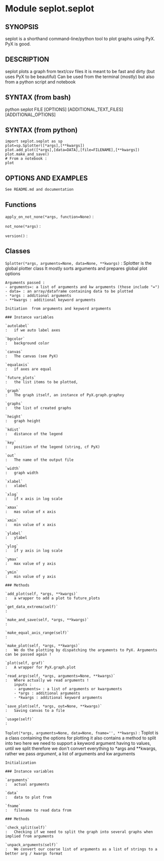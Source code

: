 Module seplot.seplot
====================
## SYNOPSIS

   seplot is a shorthand command-line/python tool to plot graphs using PyX. PyX is good.

## DESCRIPTION

   seplot plots a graph from text/csv files
   it is meant to be fast and dirty (but uses PyX to be beautiful)
   Can be used from the terminal (mostly) but also from a python script and notebook

## SYNTAX (from bash)

   python seplot FILE [OPTIONS] [ADDITIONAL_TEXT_FILES] [ADDITIONAL_OPTIONS]

## SYNTAX (from python)

    import seplot.seplot as sp
    plot=sp.Splotter([*args],[**kwargs])
    plot.add_plot([*args],[data=DATA],[file=FILENAME],[**kwargs])
    plot.make_and_save()
    # From a notebook :
    plot

## OPTIONS AND EXAMPLES

    See README.md and documentation

Functions
---------

    
`apply_on_not_none(*args, function=None)`
:   

    
`not_none(*args)`
:   

    
`version()`
:   

Classes
-------

`Splotter(*args, arguments=None, data=None, **kwargs)`
:   Splotter is the global plotter class
    It mostly sorts arguments and prepares global plot options
    
    Arguments passed :
    - arguments=: a list of arguments and kw arguments (those include "=")
    - data= : an array/dataframe containing data to be plotted
    - *args : additional arguments
    - **kwargs : additional keyword arguments
    
    Initiation  from arguments and keyword arguments

    ### Instance variables

    `autolabel`
    :   if we auto label axes

    `bgcolor`
    :   background color

    `canvas`
    :   The canvas (see PyX)

    `equalaxis`
    :   if axes are equal

    `future_plots`
    :   the list items to be plotted,

    `graph`
    :   The graph itself, an instance of PyX.graph.graphxy

    `graphs`
    :   the list of created graphs

    `height`
    :   graph height

    `kdist`
    :   distance of the legend

    `key`
    :   position of the legend (string, cf PyX)

    `out`
    :   The name of the output file

    `width`
    :   graph width

    `xlabel`
    :   xlabel

    `xlog`
    :   if x axis in log scale

    `xmax`
    :   mas value of x axis

    `xmin`
    :   min value of x axis

    `ylabel`
    :   ylabel

    `ylog`
    :   if y axis in log scale

    `ymax`
    :   max value of y axis

    `ymin`
    :   min value of y axis

    ### Methods

    `add_plot(self, *args, **kwargs)`
    :   a wrapper to add a plot to future_plots

    `get_data_extrema(self)`
    :

    `make_and_save(self, *args, **kwargs)`
    :

    `make_equal_axis_range(self)`
    :

    `make_plot(self, *args, **kwargs)`
    :   We do the plotting by dispatching the arguments to PyX. Arguments can be passed again !

    `plot(self, graf)`
    :   A wrapper for PyX.graph.plot

    `read_args(self, *args, arguments=None, **kwargs)`
    :   Where actually we read arguments !
        inputs :
        - arguments= : a list of arguments or kwarguments
        - *args : additional arguments
        - *kwargs : additional keyword arguments

    `save_plot(self, *args, out=None, **kwargs)`
    :   Saving canvas to a file

    `usage(self)`
    :

`Toplot(*args, arguments=None, data=None, fname='', **kwargs)`
:   Toplot is a class containing the options for plotting
    it also contains a method to split into two
    here we need to support a keyword argument having to values, until we split
    therefore we don't convert everything to *args and **kwargs,
    rather we pass *argument*, a list of arguments and kw arguments
    
    Initialization

    ### Instance variables

    `arguments`
    :   actual arguments

    `data`
    :   data to plot from

    `fname`
    :   filename to read data from

    ### Methods

    `check_split(self)`
    :   Checking if we need to split the graph into several graphs when implied from arguments

    `unpack_arguments(self)`
    :   We convert our coarse list of arguments as a list of strings to a better arg / kwargs format